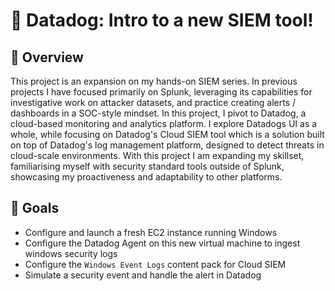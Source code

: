 # 🔎 Datadog: Intro to a new SIEM tool!

## 📖 Overview
This project is an expansion on my hands-on SIEM series. In previous projects I have focused primarily on Splunk, leveraging its capabilities for investigative work on attacker datasets, and practice creating alerts / dashboards in a SOC-style mindset. In this project, I pivot to Datadog, a cloud-based monitoring and analytics platform. I explore Datadogs UI as a whole, while focusing on Datadog's Cloud SIEM tool which is a solution built on top of Datadog's log management platform, designed to detect threats in cloud-scale environments. With this project I am expanding my skillset, familiarising myself with security standard tools outside of Splunk, showcasing my proactiveness and adaptability to other platforms.

## 🎯 Goals
- Configure and launch a fresh EC2 instance running Windows
- Configure the Datadog Agent on this new virtual machine to ingest windows security logs
- Configure the `Windows Event Logs` content pack for Cloud SIEM
- Simulate a security event and handle the alert in Datadog

